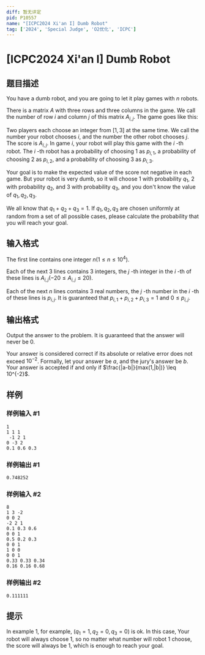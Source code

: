```yaml
---
diff: 暂无评定
pid: P10557
name: "[ICPC2024 Xi'an I] Dumb Robot"
tag: ['2024', 'Special Judge', 'O2优化', 'ICPC']
---
```

# [ICPC2024 Xi'an I] Dumb Robot
## 题目描述

You have a dumb robot, and you are going to let it play games with $n$ robots.

There is a matrix $A$ with three rows and three columns in the game. We call the number of row $i$ and column $j$ of this matrix $A_{i,j}$. The game goes like this:

Two players each choose an integer from $[1,3]$ at the same time. We call the number your robot chooses $i$, and the number the other robot chooses $j$.
The score is $A_{i,j}$.
In game $i$, your robot will play this game with the $i$ -th robot. The $i$ -th robot has a probability of choosing $1$ as $p_{i,1}$, a probability of choosing $2$ as $p_{i,2}$, and a probability of choosing $3$ as $p_{i,3}$.

Your goal is to make the expected value of the score not negative in each game. But your robot is very dumb, so it will choose $1$ with probability $q_1$, $2$ with probability $q_2$, and $3$ with probability $q_3$, and you don't know the value of $q_1,q_2,q_3$.

We all know that $q_1+q_2+q_3=1$. If $q_1,q_2,q_3$ are chosen uniformly at random from a set of all possible cases, please calculate the probability that you will reach your goal.
## 输入格式

The first line contains one integer $n$($1\le n\le10^4$).

Each of the next $3$ lines contains $3$ integers, the $j$ -th integer in the $i$ -th of these lines is $A_{i,j}$($-20\le A_{i,j}\le20$).

Each of the next $n$ lines contains $3$ real numbers, the $j$ -th number in the $i$ -th of these lines is $p_{i,j}$. It is guaranteed that $p_{i,1}+p_{i,2}+p_{i,3}=1$ and $0\le p_{i,j}$.
## 输出格式

Output the answer to the problem. It is guaranteed that the answer will never be $0$.

Your answer is considered correct if its absolute or relative error does not exceed $10^{-2}$. Formally, let your answer be $a$, and the jury's answer be $b$. Your answer is accepted if and only if $\frac{|a-b|}{max(1,|b|)} \leq 10^{-2}$.


## 样例

### 样例输入 #1
```
1
1 1 1
 -1 2 1
0 -3 2
0.1 0.6 0.3
```
### 样例输出 #1
```
0.748252
```
### 样例输入 #2
```
8
1 3 -2
0 0 2
-2 2 1
0.1 0.3 0.6
0 0 1
0.5 0.2 0.3
0 0 1
1 0 0
0 0 1 
0.33 0.33 0.34
0.16 0.16 0.68
```
### 样例输出 #2
```
0.111111
```
## 提示

In example $1$, for example, $(q_1=1,q_2=0,q_3=0)$ is ok. In this case, Your robot will always choose $1$, so no matter what number will robot $1$ choose, the score will always be $1$, which is enough to reach your goal.
